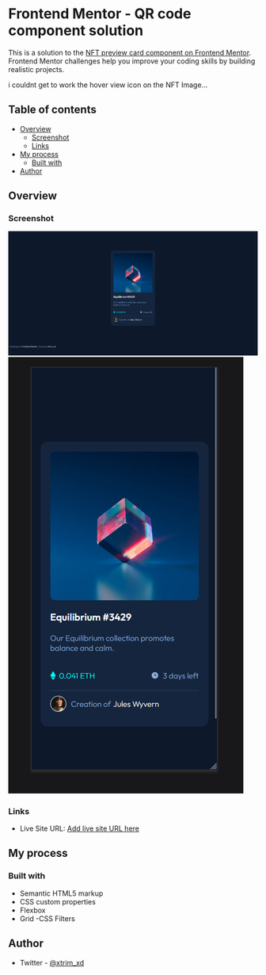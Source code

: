 # Frontend Mentor - QR code component solution

This is a solution to the [NFT preview card component on Frontend Mentor](https://www.frontendmentor.io/challenges/nft-preview-card-component-SbdUL_w0U). Frontend Mentor challenges help you improve your coding skills by building realistic projects.

i couldnt get to work the hover view icon on the NFT Image...

## Table of contents

- [Overview](#overview)
  - [Screenshot](#screenshot)
  - [Links](#links)
- [My process](#my-process)
  - [Built with](#built-with)
- [Author](#author)

## Overview

### Screenshot

![](./screenshots/full.PNG)
![](./screenshots/iphone.PNG)

### Links

- Live Site URL: [Add live site URL here](https://your-live-site-url.com)

## My process

### Built with

- Semantic HTML5 markup
- CSS custom properties
- Flexbox
- Grid
  -CSS Filters

## Author

- Twitter - [@xtrim_xd](https://www.twitter.com/xtrim_xd)
